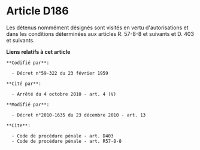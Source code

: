 # Article D186

Les détenus nommément désignés sont visités en vertu d'autorisations et dans les conditions déterminées aux articles R.
57-8-8 et suivants et D. 403 et suivants.

**Liens relatifs à cet article**

	**Codifié par**:

	  - Décret n°59-322 du 23 février 1959

	**Cité par**:

	  - Arrêté du 4 octobre 2010 - art. 4 (V)

	**Modifié par**:

	  - Décret n°2010-1635 du 23 décembre 2010 - art. 13

	**Cite**:

	  - Code de procédure pénale - art. D403
	  - Code de procédure pénale - art. R57-8-8
